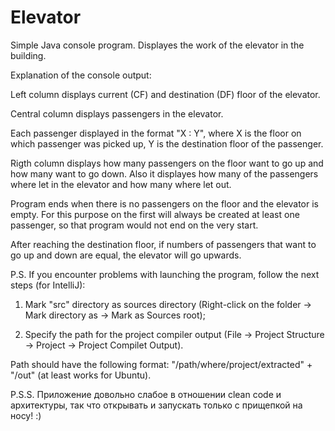 # Elevator
Simple Java console program. Displayes the work of the elevator in the building.

Explanation of the console output:

Left column displays current (CF) and destination (DF) floor of the elevator.

Central column displays passengers in the elevator. 

Each passenger displayed in the format "X : Y", where 
    X is the floor on which passenger was picked up,
    Y is the destination floor of the passenger.

Rigth column displays how many passengers on the floor want to go up and how many want to go down.
Also it displayes how many of the passengers where let in the elevator and how many where let out.

Program ends when there is no passengers on the floor and the elevator is empty.
For this purpose on the first will always be created at least one passenger, so that program would not end on the very start.

After reaching the destination floor, if numbers of passengers that want to go up and down are equal, the elevator will go upwards.

P.S. If you encounter problems with launching the program, follow the next steps (for IntelliJ):

1) Mark "src" directory as sources directory (Right-click on the folder -> Mark directory as -> Mark as Sources root);

2) Specify the path for the project compiler output (File -> Project Structure -> Project -> Project Compilet Output).

Path should have the following format: "/path/where/project/extracted" + "/out" (at least works for Ubuntu).

P.S.S. Приложение довольно слабое в отношении clean code и архитектуры, так что открывать и запускать только с прищепкой на носу! :)
